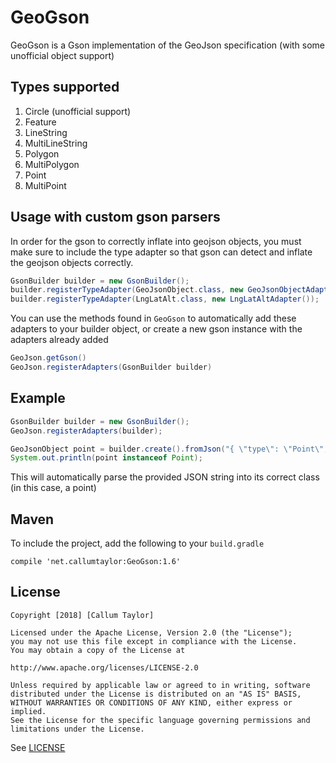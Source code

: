 # GeoGson

GeoGson is a Gson implementation of the GeoJson specification (with some unofficial object support)

## Types supported

1. Circle (unofficial support)
1. Feature
1. LineString
1. MultiLineString
1. Polygon
1. MultiPolygon
1. Point
1. MultiPoint

## Usage with custom gson parsers

In order for the gson to correctly inflate into geojson objects, you must make sure to include the type adapter so that gson can detect and inflate the geojson objects correctly.

```java
GsonBuilder builder = new GsonBuilder();
builder.registerTypeAdapter(GeoJsonObject.class, new GeoJsonObjectAdapter());
builder.registerTypeAdapter(LngLatAlt.class, new LngLatAltAdapter());
```

You can use the methods found in `GeoGson` to automatically add these adapters to your builder object, or create a new gson instance with the adapters already added

```java
GeoJson.getGson()
GeoJson.registerAdapters(GsonBuilder builder)
```

## Example

```java
GsonBuilder builder = new GsonBuilder();
GeoJson.registerAdapters(builder);

GeoJsonObject point = builder.create().fromJson("{ \"type\": \"Point\", \"coordinates\": [100.0, 0.0] }", GeoJsonObject.class);
System.out.println(point instanceof Point);
```

This will automatically parse the provided JSON string into its correct class (in this case, a point)

## Maven

To include the project, add the following to your `build.gradle`

```
compile 'net.callumtaylor:GeoGson:1.6'
```

## License

	Copyright [2018] [Callum Taylor]

	Licensed under the Apache License, Version 2.0 (the "License");
	you may not use this file except in compliance with the License.
	You may obtain a copy of the License at

	http://www.apache.org/licenses/LICENSE-2.0

	Unless required by applicable law or agreed to in writing, software
	distributed under the License is distributed on an "AS IS" BASIS,
	WITHOUT WARRANTIES OR CONDITIONS OF ANY KIND, either express or implied.
	See the License for the specific language governing permissions and
	limitations under the License.

See [LICENSE](LICENSE)
